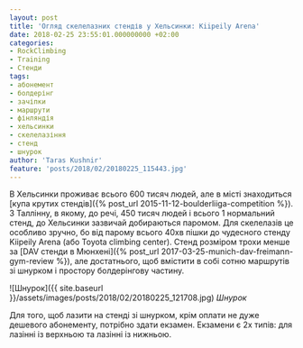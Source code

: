 ```yaml
---
layout: post
title: 'Огляд скелелазних стендів у Хельсинки: Kiipeily Arena'
date: 2018-02-25 23:55:01.000000000 +02:00
categories:
- RockClimbing
- Training
- Стенди
tags:
- абонемент
- болдерінг
- зачіпки
- маршрути
- фінляндія
- хельсинки
- скелелазіння
- стенд
- шнурок
author: 'Taras Kushnir'
feature: 'posts/2018/02/20180225_115443.jpg'
---
```


В Хельсинки проживає всього 600 тисяч людей, але в місті знаходиться [купа крутих стендів]({% post_url 2015-11-12-boulderliiga-competition %}). З Таллінну, в якому, до речі, 450 тисяч людей і всього 1 нормальний стенд, до Хельсинки зазвичай добираються паромом. Для скелелазів це особливо зручно, бо від парому всього 40хв пішки до чудесного стенду Kiipeily Arena (або Toyota climbing center). Стенд розміром трохи менше за [DAV стенди в Мюнхені]({% post_url 2017-03-25-munich-dav-freimann-gym-review %}), але достатнього, щоб вмістити в собі сотню маршрутів зі шнурком і простору болдерінгову частину.

<!--more-->

![Шнурок]({{ site.baseurl }}/assets/images/posts/2018/02/20180225_121708.jpg)
*Шнурок*

Для того, щоб лазити на стенді зі шнурком, крім оплати не дуже дешевого абонементу, потрібно здати екзамен. Екзамени є 2х типів: для лазінні із верхньою та лазінні із нижньою.